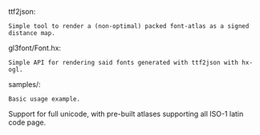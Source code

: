 ttf2json:

    Simple tool to render a (non-optimal) packed font-atlas as a signed distance map.

gl3font/Font.hx:

    Simple API for rendering said fonts generated with ttf2json with hx-ogl.

samples/:

    Basic usage example.

Support for full unicode, with pre-built atlases supporting all ISO-1 latin code page.
